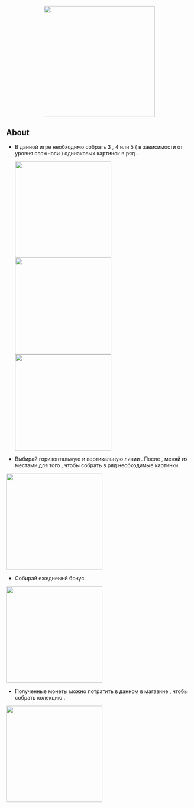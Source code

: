 <p align="center">
      <img src="https://i.ibb.co/rpRTfzz/Screenshot-20231018-013133.png" width="300">
</p>



## About
  
* В данной игре необходимо собрать 3 , 4 или 5 ( в зависимости от уровня сложноси ) одинаковых картинок в ряд .
 
    <img src="https://i.ibb.co/Bqtp3gF/Screenshot-20231018-013039.png" width="260">
    <img src="https://i.ibb.co/R0YXhZZ/Screenshot-20231018-013045.png" width="260">
    <img src="https://i.ibb.co/VjvXcNH/Screenshot-20231018-013048.png" width="260">

* Выбирай горизонтальную и вертикальную линии . После , меняй их местами для того , чтобы собрать в ряд необходимые картинки.

<img src="https://i.ibb.co/gZ7VTfk/Screenshot-20231018-013056.png" width="260">
   
* Собирай ежеднеынй бонус.
<img src="https://i.ibb.co/chnnjfd/Screenshot-20231018-013035.png" width="260">

* Полученные монеты можно потратить в данном в магазине , чтобы собрать колекцию .

<img src="https://i.ibb.co/QYWgJHj/Screenshot-20231018-013101.png" width="260">



